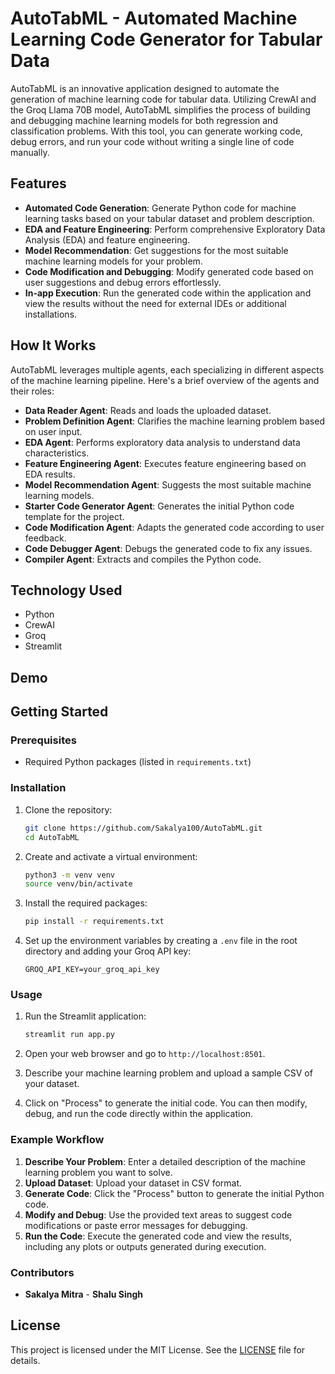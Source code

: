 # AutoTabML - Automated Machine Learning Code Generator for Tabular Data

AutoTabML is an innovative application designed to automate the generation of machine learning code for tabular data. Utilizing CrewAI and the Groq Llama 70B model, AutoTabML simplifies the process of building and debugging machine learning models for both regression and classification problems. With this tool, you can generate working code, debug errors, and run your code without writing a single line of code manually.

## Features

- **Automated Code Generation**: Generate Python code for machine learning tasks based on your tabular dataset and problem description.
- **EDA and Feature Engineering**: Perform comprehensive Exploratory Data Analysis (EDA) and feature engineering.
- **Model Recommendation**: Get suggestions for the most suitable machine learning models for your problem.
- **Code Modification and Debugging**: Modify generated code based on user suggestions and debug errors effortlessly.
- **In-app Execution**: Run the generated code within the application and view the results without the need for external IDEs or additional installations.

## How It Works

AutoTabML leverages multiple agents, each specializing in different aspects of the machine learning pipeline. Here's a brief overview of the agents and their roles:

- **Data Reader Agent**: Reads and loads the uploaded dataset.
- **Problem Definition Agent**: Clarifies the machine learning problem based on user input.
- **EDA Agent**: Performs exploratory data analysis to understand data characteristics.
- **Feature Engineering Agent**: Executes feature engineering based on EDA results.
- **Model Recommendation Agent**: Suggests the most suitable machine learning models.
- **Starter Code Generator Agent**: Generates the initial Python code template for the project.
- **Code Modification Agent**: Adapts the generated code according to user feedback.
- **Code Debugger Agent**: Debugs the generated code to fix any issues.
- **Compiler Agent**: Extracts and compiles the Python code.

## Technology Used
- Python
- CrewAI
- Groq
- Streamlit

## Demo


## Getting Started

### Prerequisites

- Required Python packages (listed in `requirements.txt`)

### Installation

1. Clone the repository:

   ```bash
   git clone https://github.com/Sakalya100/AutoTabML.git
   cd AutoTabML
   ```

2. Create and activate a virtual environment:

   ```bash
   python3 -m venv venv
   source venv/bin/activate
   ```

3. Install the required packages:

   ```bash
   pip install -r requirements.txt
   ```

4. Set up the environment variables by creating a `.env` file in the root directory and adding your Groq API key:

   ```
   GROQ_API_KEY=your_groq_api_key
   ```

### Usage

1. Run the Streamlit application:

   ```bash
   streamlit run app.py
   ```

2. Open your web browser and go to `http://localhost:8501`.

3. Describe your machine learning problem and upload a sample CSV of your dataset.

4. Click on "Process" to generate the initial code. You can then modify, debug, and run the code directly within the application.

### Example Workflow

1. **Describe Your Problem**: Enter a detailed description of the machine learning problem you want to solve.
2. **Upload Dataset**: Upload your dataset in CSV format.
3. **Generate Code**: Click the "Process" button to generate the initial Python code.
4. **Modify and Debug**: Use the provided text areas to suggest code modifications or paste error messages for debugging.
5. **Run the Code**: Execute the generated code and view the results, including any plots or outputs generated during execution.

### Contributors

- **Sakalya Mitra**   - **Shalu Singh**

## License

This project is licensed under the MIT License. See the [LICENSE](LICENSE) file for details.
